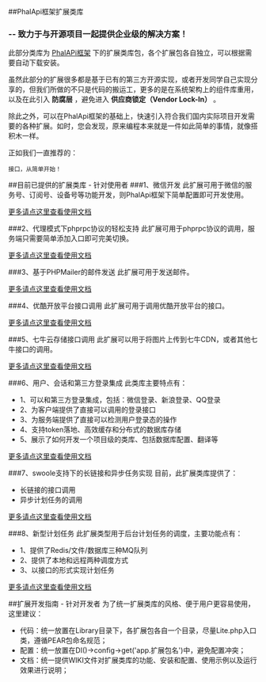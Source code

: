 ##PhalApi框架扩展类库
### -- 致力于与开源项目一起提供企业级的解决方案！
此部分类库为 [PhalAPi框架](http://git.oschina.net/dogstar/PhalApi) 下的扩展类库包，各个扩展包各自独立，可以根据需要自动下载安装。
  
虽然此部分的扩展很多都是基于已有的第三方开源实现，或者开发同学自己实现分享的，但我们所做的不只是代码的搬运工，更多的是在系统架构上的组件库重用，以及在此引入 **防腐层** ，避免进入 **供应商锁定（Vendor Lock-In）** 。  
  
除此之外，可以在PhalApi框架的基础上，快速引入符合我们国内实际项目开发需要的各种扩展。如时，您会发现，原来编程本来就是一件如此简单的事情，就像搭积木一样。  

  
正如我们一直推荐的：
```
接口，从简单开始！
```
  
##目前已提供的扩展类库 - 针对使用者
###1、微信开发
此扩展可用于微信的服务号、订阅号、设备号等功能开发，则PhalApi框架下简单配置即可开发使用。  

 [更多请点这里查看使用文档](http://git.oschina.net/dogstar/PhalApi/wikis/%5B3.1%5D-%E6%89%A9%E5%B1%95%E7%B1%BB%E5%BA%93%EF%BC%9A%E5%BE%AE%E4%BF%A1%E5%BC%80%E5%8F%91)
 
###2、代理模式下phprpc协议的轻松支持
此扩展可用于phprpc协议的调用，服务端只需要简单添加入口即可完美切换。  
  
 [更多请点这里查看使用文档](http://git.oschina.net/dogstar/PhalApi/wikis/%5B3.2%5D-%E6%89%A9%E5%B1%95%E7%B1%BB%E5%BA%93%EF%BC%9A%E4%BB%A3%E7%90%86%E6%A8%A1%E5%BC%8F%E4%B8%8Bphprpc%E5%8D%8F%E8%AE%AE%E7%9A%84%E8%BD%BB%E6%9D%BE%E6%94%AF%E6%8C%81)
   
###3、基于PHPMailer的邮件发送
 此扩展可用于发送邮件。  
 
  [更多请点这里查看使用文档](http://git.oschina.net/dogstar/PhalApi/wikis/%5B3.3%5D-%E6%89%A9%E5%B1%95%E7%B1%BB%E5%BA%93%EF%BC%9A%E5%9F%BA%E4%BA%8EPHPMailer%E7%9A%84%E9%82%AE%E4%BB%B6%E5%8F%91%E9%80%81)  
  
    
###4、优酷开放平台接口调用
此扩展可用于调用优酷开放平台的接口。
  
  [更多请点这里查看使用文档](http://git.oschina.net/dogstar/PhalApi/wikis/%5B3.4%5D-%E6%89%A9%E5%B1%95%E7%B1%BB%E5%BA%93%EF%BC%9A%E4%BC%98%E9%85%B7%E5%BC%80%E6%94%BE%E5%B9%B3%E5%8F%B0%E6%8E%A5%E5%8F%A3%E8%B0%83%E7%94%A8)  
  
    
###5、七牛云存储接口调用
此扩展可以用于将图片上传到七牛CDN，或者其他七牛接口的调用。  
  
  [更多请点这里查看使用文档](http://git.oschina.net/dogstar/PhalApi/wikis/%5B3.5%5D-%E6%89%A9%E5%B1%95%E7%B1%BB%E5%BA%93%EF%BC%9A%E4%B8%83%E7%89%9B%E4%BA%91%E5%AD%98%E5%82%A8%E6%8E%A5%E5%8F%A3%E8%B0%83%E7%94%A8)

###6、用户、会话和第三方登录集成
此类库主要特点有：
 + 1、可以和第三方登录集成，包括：微信登录、新浪登录、QQ登录
 + 2、为客户端提供了直接可以调用的登录接口
 + 3、为服务端提供了直接可以检测用户登录态的操作
 + 4、支持token落地、高效缓存和分布式的数据库存储  
 + 5、展示了如何开发一个项目级的类库、包括数据库配置、翻译等
  
 [更多请点这里查看使用文档](http://git.oschina.net/dogstar/PhalApi/wikis/%5B3.8%5D-%E6%89%A9%E5%B1%95%E7%B1%BB%E5%BA%93%EF%BC%9A%E7%94%A8%E6%88%B7%E3%80%81%E4%BC%9A%E8%AF%9D%E5%92%8C%E7%AC%AC%E4%B8%89%E6%96%B9%E7%99%BB%E5%BD%95%E9%9B%86%E6%88%90)
  
###7、swoole支持下的长链接和异步任务实现
目前，此扩展类库提供了：
 + 长链接的接口调用
 + 异步计划任务的调用
  
 [更多请点这里查看使用文档](http://git.oschina.net/dogstar/PhalApi/wikis/%5B3.9%5D-%E6%89%A9%E5%B1%95%E7%B1%BB%E5%BA%93%EF%BC%9Aswoole%E6%94%AF%E6%8C%81%E4%B8%8B%E7%9A%84%E9%95%BF%E9%93%BE%E6%8E%A5%E5%92%8C%E5%BC%82%E6%AD%A5%E4%BB%BB%E5%8A%A1%E5%AE%9E%E7%8E%B0)

###8、新型计划任务
此扩展类型用于后台计划任务的调度，主要功能点有：
 + 1、提供了Redis/文件/数据库三种MQ队列
 + 2、提供了本地和远程两种调度方式
 + 3、以接口的形式实现计划任务
  
[更多请点这里查看使用文档](http://git.oschina.net/dogstar/PhalApi/wikis/%5B3.6%5D-%E6%89%A9%E5%B1%95%E7%B1%BB%E5%BA%93%EF%BC%9A%E6%96%B0%E5%9E%8B%E8%AE%A1%E5%88%92%E4%BB%BB%E5%8A%A1)

##扩展开发指南 - 针对开发者
为了统一扩展类库的风格、便于用户更容易使用，这里建议：  

 + 代码：统一放置在Library目录下，各扩展包各自一个目录，尽量Lite.php入口类，遵循PEAR包命名规范；
 + 配置：统一放置在DI()->config->get('app.扩展包名')中，避免配置冲突；
 + 文档：统一提供WIKI文件对扩展类库的功能、安装和配置、使用示例以及运行效果进行说明；